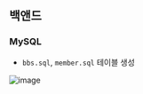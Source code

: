 ## 백앤드 

### MySQL  
- ```bbs.sql```, ```member.sql``` 테이블 생성  

![image](https://user-images.githubusercontent.com/63652571/169656288-202809f6-f873-45ac-ba91-7ab63be208d9.png)
